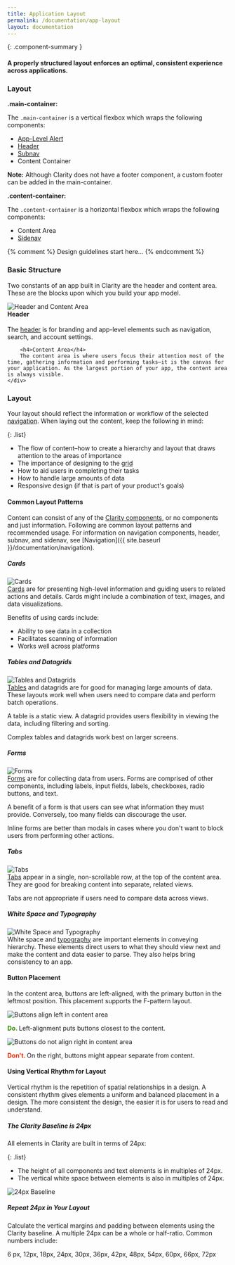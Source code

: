 ```yaml
---
title: Application Layout
permalink: /documentation/app-layout
layout: documentation
---
```


{: .component-summary }
#### A properly structured layout enforces an optimal, consistent experience across applications.

### Layout

**.main-container:**
<div>
    The <code class="clr-code">.main-container</code> is a vertical flexbox which wraps the following components:
    <ul class="list">
        <li><a href="{{ site.baseurl }}/documentation/alerts">App-Level Alert</a></li>
        <li><a href="{{ site.baseurl }}/documentation/header">Header</a></li>
        <li><a href="{{ site.baseurl }}/documentation/header">Subnav</a></li>
        <li>Content Container</li>
    </ul>
</div>

**Note:** Although Clarity does not have a footer component, a custom footer can be added in the main-container.

**.content-container:**
<div>
    The <code class="clr-code">.content-container</code> is a horizontal flexbox which wraps the following components:
    <ul class="list">
        <li>Content Area</li>
        <li><a href="{{ site.baseurl }}/documentation/sidenav">Sidenav</a></li>
    </ul>
</div>

<clr-layout-all-demo></clr-layout-all-demo>

{% comment %}
    Design guidelines start here...
{% endcomment %}

### Basic Structure

Two constants of an app built in Clarity are the header and content area. These are the blocks upon which you build your app model.

<div class="row cozy-sm">
    <div class="col-xs-12 col-md-5">
        <img src="{{ site.baseurl }}/images/documentation/app-layout/header_contentarea.png?{{ site.time | date: '%s%N' }}" alt="Header and Content Area"/>
    </div>
    <div class="col-xs-12 col-md-7">
        <h4 style="margin-top:0">Header</h4>
        The <a href="{{ site.baseurl }}/documentation/header">header</a> is for branding and app-level elements such as navigation, search, and account settings.

        <h4>Content Area</h4>
        The content area is where users focus their attention most of the time, gathering information and performing tasks–it is the canvas for your application. As the largest portion of your app, the content area is always visible.
    </div>
</div>




### Layout
Your layout should reflect the information or workflow of the selected <a href="{{ site.baseurl }}/documentation/navigation">navigation</a>. When laying out the content, keep the following in mind:

{: .list}
- The flow of content–how to create a hierarchy and layout that draws attention to the areas of importance
- The importance of designing to the <a href="{{ site.baseurl }}/documentation/grid">grid</a>
- How to aid users in completing their tasks
- How to handle large amounts of data
- Responsive design (if that is part of your product's goals)

#### Common Layout Patterns

Content can consist of any of the <a href="{{ site.baseurl }}/documentation/">Clarity components</a>, or no components and just information.  Following are common layout patterns and recommended usage.
For information on navigation components, header, subnav, and sidenav, see [Navigation]({{ site.baseurl }}/documentation/navigation).

##### Cards

<div class="row cozy-sm">
    <div class="col-xs-12 col-md-5">
        <img src="{{ site.baseurl }}/images/documentation/app-layout/cards.png?{{ site.time | date: '%s%N' }}" alt="Cards"/>
    </div>
    <div class="col-xs-12 col-md-7">
        <div>
            <a href="{{ site.baseurl }}/documentation/cards">Cards</a> are for presenting high-level information and guiding users to related actions and details. Cards might include a combination of text, images, and data visualizations.
        </div>
        <p>
            Benefits of using cards include:
        </p>
        <ul class="list">
            <li>Ability to see data in a collection</li>
            <li>Facilitates scanning of information</li>
            <li>Works well across platforms</li>
        </ul>
    </div>
</div>

##### Tables and Datagrids

<div class="row cozy-sm">
    <div class="col-xs-12 col-md-5">
        <img src="{{ site.baseurl }}/images/documentation/app-layout/tables.png?{{ site.time | date: '%s%N' }}" alt="Tables and Datagrids"/>
    </div>
    <div class="col-xs-12 col-md-7">
        <div>
            <a href="{{ site.baseurl }}/documentation/tables">Tables</a> and datagrids are for good for managing large amounts of data.  These layouts work well when users need to compare data and perform batch operations.
        </div>
        <p>
            A table is a static view.  A datagrid provides users flexibility in viewing the data, including filtering and sorting.
        </p>
        <p>
            Complex tables and datagrids work best on larger screens.
        </p>
    </div>
</div>

##### Forms

<div class="row cozy-sm">
    <div class="col-xs-12 col-md-5">
        <img src="{{ site.baseurl }}/images/documentation/app-layout/forms.png?{{ site.time | date: '%s%N' }}" alt="Forms"/>
    </div>
    <div class="col-xs-12 col-md-7">
        <div>
            <a href="{{ site.baseurl }}/documentation/forms">Forms</a> are for collecting data from users.  Forms are comprised of other components, including labels, input fields, labels, checkboxes, radio buttons, and text.
        </div>
        <p>
            A benefit of a form is that users can see what information they must provide. Conversely, too many fields can discourage the user.
        </p>
        <p>Inline forms are better than modals in cases where you don't want to block users from performing other actions.</p>
    </div>
</div>

##### Tabs

<div class="row cozy-sm">
    <div class="col-xs-12 col-md-4">
        <img src="{{ site.baseurl }}/images/documentation/app-layout/tabs.png?{{ site.time | date: '%s%N' }}" alt="Tabs"/>
    </div>
    <div class="col-xs-12 col-md-8">
        <div>
            <a href="{{ site.baseurl }}/documentation/tabs">Tabs</a> appear in a single, non-scrollable row, at the top of the content area.  They are good for breaking content into separate, related views.         
        </div>
        <p>
            Tabs are not appropriate if users need to compare data across views.
        </p>
    </div>
</div>

##### White Space and Typography

<div class="row cozy-sm">
    <div class="col-xs-12 col-md-4">
        <img src="{{ site.baseurl }}/images/documentation/app-layout/typography.png?{{ site.time | date: '%s%N' }}" alt="White Space and Typography"/>
    </div>
    <div class="col-xs-12 col-md-8">
        <div>
            White space and <a href="{{ site.baseurl }}/documentation/typography">typography</a> are important elements in conveying hierarchy.  These elements direct users to what they should view next and make the content and data easier to parse. They also helps bring consistency to an app.
        </div>
    </div>
</div>

#### Button Placement

In the content area, buttons are left-aligned, with the primary button in the leftmost position.  This placement supports the F-pattern layout.

<div class="row cozy-sm">
    <div class="col-xs-12 col-md-5">
         <img src="{{ site.baseurl }}{{ site.data.global.images_path }}documentation/app-layout/do_button_alignment.png?{{ site.time | date: '%s%N' }}" alt="Buttons align left in content area">
        <p><b><font color="#318700">Do.</font> </b> Left-alignment puts buttons closest to the content.
        </p>
    </div>
    <div class="col-xs-12 col-md-7">
        <div>
           <img src="{{ site.baseurl }}{{ site.data.global.images_path }}documentation/app-layout/dont_button_alignment.png?{{ site.time | date: '%s%N' }}" alt="Buttons do not align right in content area">
        <p><b><font color="#E62700">Don't.</font> </b>On the right, buttons might appear separate from content.</p>
        </div>
    </div>
</div>


#### Using Vertical Rhythm for Layout

Vertical rhythm is the repetition of spatial relationships in a design.  A consistent rhythm gives elements a uniform and balanced placement in a design.  The more consistent the design, the easier it is for users to read and understand.

##### The Clarity Baseline is 24px

All elements in Clarity are built in terms of 24px:

{: .list}
- The height of all components and text elements is in multiples of 24px.
- The vertical white space between elements is also in multiples of 24px.


<img src="{{ site.baseurl }}{{ site.data.global.images_path }}documentation/app-layout/24_baseline.png?{{ site.time | date: '%s%N' }}" alt="24px Baseline">

##### Repeat 24px in Your Layout

Calculate the vertical margins and padding between elements using the Clarity baseline.  A multiple 24px can be a whole or half-ratio. Common numbers include:

6 px, 12px, 18px, 24px, 30px, 36px, 42px, 48px, 54px, 60px, 66px, 72px  
